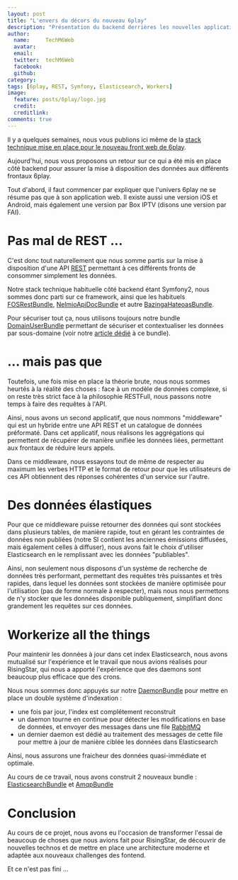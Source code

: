 ```yaml
---
layout: post
title: "L'envers du décors du nouveau 6play"
description: "Présentation du backend derrières les nouvelles applications 6play"
author:
  name:     TechM6Web
  avatar:   
  email:
  twitter:  techM6Web      
  facebook:       
  github:    
category:
tags: [6play, REST, Symfony, Elasticsearch, Workers]
image:
  feature: posts/6play/logo.jpg
  credit: 
  creditlink: 
comments: true
---
```


Il y a quelques semaines, nous vous publions ici même de la [stack technique mise en place pour le nouveau front web de 6play](/beta-nouveau-6play-react-isomorphic/).

Aujourd'hui, nous vous proposons un retour sur ce qui a été mis en place côté backend pour assurer la mise à disposition des données aux différents frontaux 6play.

Tout d'abord, il faut commencer par expliquer que l'univers 6play ne se résume pas que à son application web. Il existe aussi une version iOS et Android, mais également une version par Box IPTV (disons une version par FAI).

# Pas mal de REST ...
C'est donc tout naturellement que nous somme partis sur la mise à disposition d'une API [REST](https://fr.wikipedia.org/wiki/Representational_State_Transfer) permettant à ces différents fronts de consommer simplement les données.

Notre stack technique habituelle côté backend étant Symfony2, nous sommes donc parti sur ce framework, ainsi que les habituels [FOSRestBundle](https://github.com/FriendsOfSymfony/FOSRestBundle), [NelmioApiDocBundle](https://github.com/nelmio/NelmioApiDocBundle) et autre [BazingaHateoasBundle](https://github.com/willdurand/BazingaHateoasBundle).

Pour sécuriser tout ça, nous utilisons toujours notre bundle [DomainUserBundle](https://github.com/M6Web/DomainUserBundle) permettant de sécuriser et contextualiser les données par sous-domaine (voir notre [article dédié](/api-a-consommer-avec-moderation/) à ce bundle).

# ... mais pas que

Toutefois, une fois mise en place la théorie brute, nous nous sommes heurtés à la réalité des choses : face à un modèle de données complexe, si on reste très strict face à la philosophie RESTFull, nous passons notre temps à faire des requêtes à l'API.

Ainsi, nous avons un second applicatif, que nous nommons "middleware" qui est un hybride entre une API REST et un catalogue de données préformaté. Dans cet applicatif, nous réalisons les aggrégations qui permettent de récupérer de manière unifiée les données liées, permettant aux frontaux de réduire leurs appels.

Dans ce middleware, nous essayons tout de même de respecter au maximum les verbes HTTP et le format de retour pour que les utilisateurs de ces API obtiennent des réponses cohérentes d'un service sur l'autre.

# Des données élastiques
Pour que ce middleware puisse retourner des données qui sont stockées dans plusieurs tables, de manière rapide, tout en gérant les contraintes de données non publiées (notre SI contient les anciennes émissions diffusées, mais également celles à diffuser), nous avons fait le choix d'utiliser Elasticsearch en le remplissant avec les données "publiables".

Ainsi, non seulement nous disposons d'un système de recherche de données très performant, permettant des requêtes très puissantes et très rapides, dans lequel les données sont stockées de manière optimisée pour l'utilisation (pas de forme normale à respecter), mais nous nous permettons de n'y stocker que les données disponible publiquement, simplifiant donc grandement les requêtes sur ces données.

# Workerize all the things

Pour maintenir les données à jour dans cet index Elasticsearch, nous avons mutualisé sur l'expérience et le travail que nous avions réalisés pour RisingStar, qui nous a apporté l'expérience que des daemons sont beaucoup plus efficace que des crons.

Nous nous sommes donc appuyés sur notre [DaemonBundle](https://github.com/M6Web/DaemonBundle) pour mettre en place un double système d'indexation : 
* une fois par jour, l'index est complétement reconstruit
* un daemon tourne en continue pour détecter les modifications en base de données, et envoyer des messages dans une file [RabbitMQ](https://www.rabbitmq.com/)
* un dernier daemon est dédié au traitement des messages de cette file pour mettre à jour de manière ciblée les données dans Elasticsearch

Ainsi, nous assurons une fraicheur des données quasi-immédiate et optimale.

Au cours de ce travail, nous avons construit 2 nouveaux bundle : [ElasticsearchBundle](https://github.com/M6Web/ElasticsearchBundle) et [AmqpBundle](https://github.com/M6Web/AmqpBundle)

# Conclusion

Au cours de ce projet, nous avons eu l'occasion de transformer l'essai de beaucoup de choses que nous avions fait pour RisingStar, de découvrir de nouvelles technos et de mettre en place une architecture moderne et adaptée aux nouveaux challenges des fontend.

Et ce n'est pas fini ...
